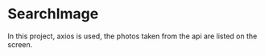 # SearchImage
 In this project, axios is used, the photos taken from the api are listed on the screen.
